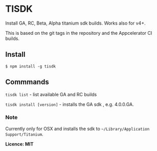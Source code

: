 # TISDK

Install GA, RC, Beta, Alpha titanium sdk builds. Works also for v4+.

This is based on the git tags in the repository and the Appcelerator CI builds.

## Install

~~~
$ npm install -g tisdk
~~~

## Commmands

`tisdk list` - list available GA and RC builds

`tisdk install [version]` - installs the GA sdk , e.g. 4.0.0.GA.

### Note

Currently only for OSX and installs the sdk to `~/Library/Application Support/Titanium`.


**Licence: MIT**
